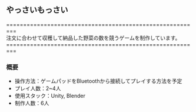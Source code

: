 ## やっさいもっさい

=========================================================<br />
注文に合わせて収穫して納品した野菜の数を競うゲームを制作しています。
=========================================================<br />

### 概要
- 操作方法：ゲームパッドをBluetoothから接続してプレイする方法を予定
- プレイ人数：2~4人
- 使用スタック：Unity, Blender
- 制作人数：6人
